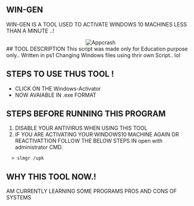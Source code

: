 ## WIN-GEN
WIN-GEN IS A TOOL USED TO ACTIVATE WINDOWS 10 MACHINES LESS THAN A MINUTE ..!
<center><img src="https://raw.githubusercontent.com/Whitecat18/windows-10-Activator/main/image/Intro.PNG" alt="Appcrash"></center>
## TOOL DESCRIPTION
This script was made only for Education purpose only..
Written in ps1 
Changing Windows files using thrir own Script.. lol

## STEPS TO USE THUS TOOL !

* CLICK ON THE Windows-Activator
* NOW AVAIABLE IN .exe FORMAT 
## STEPS BEFORE RUNNING THIS PROGRAM 

1. DISABLE YOUR ANTIVIRUS WHEN USING THIS TOOL
2. IF YOU ARE ACTIVATING YOUR WINDOWS10 MACHINE AGAIN OR REACTIVATTION FOLLOW THE BELOW STEPS IN open with administrator CMD.
```
  > slmgr /upk
```

## WHY THIS TOOL NOW.!
AM CURRENTLY LEARNING SOME PROGRAMS PROS AND CONS OF SYSTEMS


